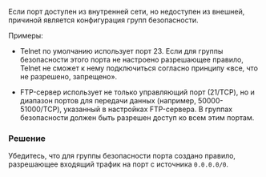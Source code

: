 Если порт доступен из внутренней сети, но недоступен из внешней, причиной является конфигурация групп безопасности.

Примеры:

- Telnet по умолчанию использует порт 23. Если для группы безопасности этого порта не настроено разрешающее правило, Telnet не сможет к нему подключиться согласно принципу «все, что не разрешено, запрещено».

- FTP-сервер использует не только управляющий порт (21/TCP), но и диапазон портов для передачи данных (например, 50000-51000/TCP), указанный в настройках FTP-сервера. В группах безопасности должен быть разрешен доступ ко всем этим портам.


### Решение

Убедитесь, что для группы безопасности порта создано правило, разрешающее входящий трафик на порт с источника `0.0.0.0/0`.

